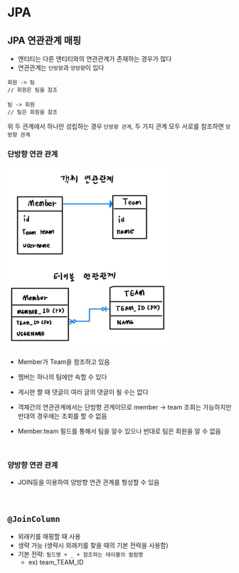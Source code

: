# JPA

## JPA 연관관계 매핑

- 엔티티는 다른 엔티티와의 연관관계가 존재하는 경우가 많다
- 연관관계는 `단방향`과 `양방향`이 있다

```
회원 -> 팀 
// 회원은 팀을 참조

팀 -> 회원
// 팀은 회원을 참조
```
위 두 관계에서 하나만 성립하는 경우 `단방향 관계`, 두 가지 관계 모두 서로를 참조하면 
`양방향 관계`


### 단방향 연관 관계

![img.png](img.png)

- Member가 Team을 참조하고 있음 
  

- 멤버는 하나의 팀에만 속할 수 있다
- 게시판 짤 때 댓글이 여러 글의 댓글이 될 수는 없다

- 객체간의 연관관계에서는 단방향 관계이므로 member → team 조회는 가능하지만 반대의 경우에는 조회를
할 수 없음

- Member.team 필드를 통해서 팀을 알수 있으나 반대로 팀은 회원을 알 수 없음





<BR> 

### 양방향 연관 관계

- JOIN등을 이용하여 양방향 연관 관계를 형성할 수 있음


<br>


## `@JoinColumn`

- 외래키를 매핑할 때 사용
- 생략 가능 (생략시 외래키를 찾을 때의 기본 전략을 사용함)
- 기본 전략: `필드명 + _ + 참조하는 테이블의 컬럼명`
  - ex) team_TEAM_ID


<br>

